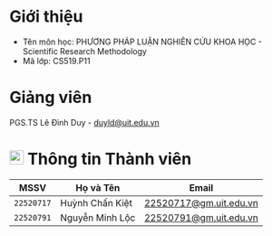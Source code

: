 # Giới thiệu

- Tên môn học: PHƯƠNG PHÁP LUẬN NGHIÊN CỨU KHOA HỌC - Scientific Research Methodology 
- Mã lớp: CS519.P11

# Giảng viên 

PGS.TS Lê Đình Duy - duyld@uit.edu.vn

# <img src="https://img.icons8.com/fluency/48/000000/group.png" alt="Team Icon" width="25"/> Thông tin Thành viên

| MSSV       | Họ và Tên            | Email                  |
| ---------- | -------------------- | ---------------------- |
| `22520717` | Huỳnh Chấn Kiệt      | 22520717@gm.uit.edu.vn |
| `22520791` | Nguyễn Minh Lộc      | 22520791@gm.uit.edu.vn |
